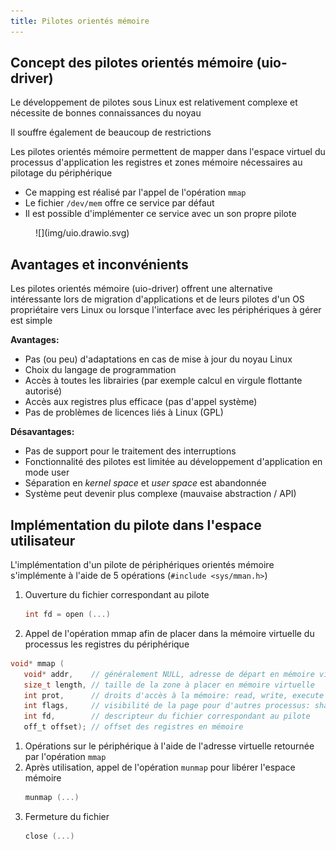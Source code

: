 ```yaml
---
title: Pilotes orientés mémoire
---
```


## Concept des pilotes orientés mémoire (uio-driver)

Le développement de pilotes sous Linux est relativement complexe et
nécessite de bonnes connaissances du noyau

Il souffre également de beaucoup de restrictions

Les pilotes orientés mémoire permettent de mapper dans l'espace virtuel
du processus d'application les registres et zones mémoire nécessaires au
pilotage du périphérique

- Ce mapping est réalisé par l'appel de l'opération `mmap`
- Le fichier `/dev/mem` offre ce service par défaut
- Il est possible d'implémenter ce service avec un son propre pilote

<figure markdown>
![](img/uio.drawio.svg)
</figure>

## Avantages et inconvénients

Les pilotes orientés mémoire (uio-driver) offrent une alternative intéressante lors
de migration d'applications et de leurs pilotes d'un OS propriétaire vers Linux ou
lorsque l'interface avec les périphériques à gérer est simple

**Avantages:**

- Pas (ou peu) d'adaptations en cas de mise à jour du noyau Linux
- Choix du langage de programmation
- Accès à toutes les librairies (par exemple calcul en virgule flottante autorisé)
- Accès aux registres plus efficace (pas d'appel système)
- Pas de problèmes de licences liés à Linux (GPL)

**Désavantages:**

- Pas de support pour le traitement des interruptions
- Fonctionnalité des pilotes est limitée au développement d'application en mode user
- Séparation en _kernel space_ et _user space_ est abandonnée
- Système peut devenir plus complexe (mauvaise abstraction / API)

## Implémentation du pilote dans l'espace utilisateur

L'implémentation d'un pilote de périphériques orientés mémoire s'implémente à
l'aide de 5 opérations (`#include <sys/mman.h>`)

1. Ouverture du fichier correspondant au pilote
   ```c
   int fd = open (...)
   ```
2. Appel de l'opération mmap afin de placer dans la mémoire virtuelle du processus les
  registres du périphérique
  ``` c
  void* mmap (
     void* addr,    // généralement NULL, adresse de départ en mémoire virtuelle
     size_t length, // taille de la zone à placer en mémoire virtuelle
     int prot,      // droits d'accès à la mémoire: read, write, execute
     int flags,     // visibilité de la page pour d'autres processus: shared, private
     int fd,        // descripteur du fichier correspondant au pilote
     off_t offset); // offset des registres en mémoire
  ```
1. Opérations sur le périphérique à l'aide de l'adresse virtuelle retournée par
  l'opération `mmap`
1. Après utilisation, appel de l'opération `munmap` pour libérer l'espace mémoire
   ```c
   munmap (...)
   ```
2. Fermeture du fichier
   ```c
   close (...)
   ```